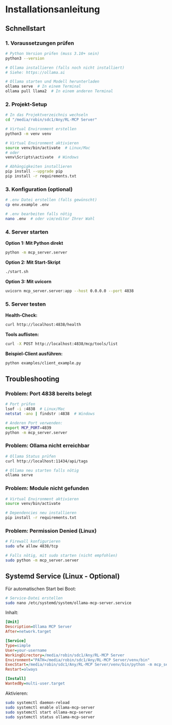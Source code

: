 # Installationsanleitung

## Schnellstart

### 1. Voraussetzungen prüfen

```bash
# Python Version prüfen (muss 3.10+ sein)
python3 --version

# Ollama installieren (falls noch nicht installiert)
# Siehe: https://ollama.ai

# Ollama starten und Modell herunterladen
ollama serve  # In einem Terminal
ollama pull llama2  # In einem anderen Terminal
```

### 2. Projekt-Setup

```bash
# In das Projektverzeichnis wechseln
cd "/media/robin/sdc1/Any/RL-MCP Server"

# Virtual Environment erstellen
python3 -m venv venv

# Virtual Environment aktivieren
source venv/bin/activate  # Linux/Mac
# oder
venv\Scripts\activate  # Windows

# Abhängigkeiten installieren
pip install --upgrade pip
pip install -r requirements.txt
```

### 3. Konfiguration (optional)

```bash
# .env Datei erstellen (falls gewünscht)
cp env.example .env

# .env bearbeiten falls nötig
nano .env  # oder vim/editor Ihrer Wahl
```

### 4. Server starten

**Option 1: Mit Python direkt**
```bash
python -m mcp_server.server
```

**Option 2: Mit Start-Skript**
```bash
./start.sh
```

**Option 3: Mit uvicorn**
```bash
uvicorn mcp_server.server:app --host 0.0.0.0 --port 4838
```

### 5. Server testen

**Health-Check:**
```bash
curl http://localhost:4838/health
```

**Tools auflisten:**
```bash
curl -X POST http://localhost:4838/mcp/tools/list
```

**Beispiel-Client ausführen:**
```bash
python examples/client_example.py
```

## Troubleshooting

### Problem: Port 4838 bereits belegt
```bash
# Port prüfen
lsof -i :4838  # Linux/Mac
netstat -ano | findstr :4838  # Windows

# Anderen Port verwenden:
export MCP_PORT=4839
python -m mcp_server.server
```

### Problem: Ollama nicht erreichbar
```bash
# Ollama Status prüfen
curl http://localhost:11434/api/tags

# Ollama neu starten falls nötig
ollama serve
```

### Problem: Module nicht gefunden
```bash
# Virtual Environment aktivieren
source venv/bin/activate

# Dependencies neu installieren
pip install -r requirements.txt
```

### Problem: Permission Denied (Linux)
```bash
# Firewall konfigurieren
sudo ufw allow 4838/tcp

# Falls nötig, mit sudo starten (nicht empfohlen)
sudo python -m mcp_server.server
```

## Systemd Service (Linux - Optional)

Für automatischen Start bei Boot:

```bash
# Service-Datei erstellen
sudo nano /etc/systemd/system/ollama-mcp-server.service
```

Inhalt:
```ini
[Unit]
Description=Ollama MCP Server
After=network.target

[Service]
Type=simple
User=your-username
WorkingDirectory=/media/robin/sdc1/Any/RL-MCP Server
Environment="PATH=/media/robin/sdc1/Any/RL-MCP Server/venv/bin"
ExecStart=/media/robin/sdc1/Any/RL-MCP Server/venv/bin/python -m mcp_server.server
Restart=always

[Install]
WantedBy=multi-user.target
```

Aktivieren:
```bash
sudo systemctl daemon-reload
sudo systemctl enable ollama-mcp-server
sudo systemctl start ollama-mcp-server
sudo systemctl status ollama-mcp-server
```

